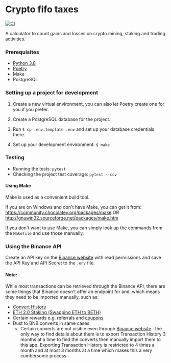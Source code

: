 # Crypto fifo taxes

[![CI](https://github.com/ranta/crypto-fifo-taxes/actions/workflows/ci.yml/badge.svg)](https://github.com/ranta/crypto-fifo-taxes/actions)

A calculator to count gains and losses on crypto mining, staking and trading activities.


### Prerequisites

* [Python 3.8](https://www.python.org/)
* [Poetry](https://github.com/python-poetry/poetry#installation)
* Make
* PostgreSQL


### Setting up a project for development

1. Create a new virtual environment, you can also let Poetry create one for you if you prefer.

2. Create a PostgreSQL database for the project.

3. Run `$ cp .env.template .env` and set up your database credentials there.

4. Set up your development environment: `$ make`

### Testing

* Running the tests: `pytest`
* Checking the project test coverage: `pytest --cov`

#### Using Make

Make is used as a convenient build tool.

If you are on Windows and don't have Make, you can get it from:
\
https://community.chocolatey.org/packages/make OR http://gnuwin32.sourceforge.net/packages/make.htm

If you don't want to use Make, you can simply look up the commands from the `Makefile` and use those manually.

### Using the Binance API

Create an API key on the [Binance website](https://binance.com) with read permissions and save the API Key
and API Secret to the `.env` file.

#### Note:

While most transactions can be retrieved through the Binance API, there are some things that Binance doesn't offer
an endpoint for and, which means they need to be imported manually, such as:

- [Convert History](https://www.binance.com/en/my/orders/convert/history)
- [ETH 2.0 Staking (Swapping ETH to BETH)](https://www.binance.com/en/my/saving/history/tokenStaking?tab=2)
- Certain rewards e.g. referrals and [coupons](https://www.binance.com/en/my/coupon)
- Dust to BNB converts in same cases
  - Certain converts are not visible even through [Binance website](https://www.binance.com/en/my/wallet/history/bnbconvert).
    The only way to find details about them is to export Transaction History 3 months at a time to find the converts
    then manually import them to this app. Exporting Transaction History is restricted to 4 times a month and at most
    3 months at a time which makes this a very cumbersome process.
